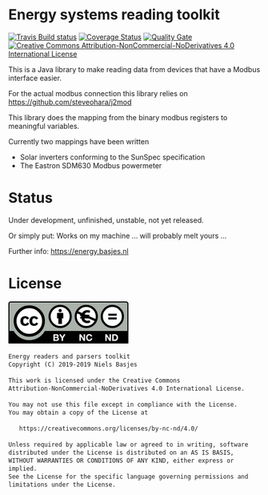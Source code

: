 Energy systems reading toolkit
=======================
[![Travis Build status](https://api.travis-ci.org/nielsbasjes/energy.png?branch=master)](https://travis-ci.org/nielsbasjes/energy)
[![Coverage Status](https://coveralls.io/repos/github/nielsbasjes/energy/badge.svg?branch=master)](https://coveralls.io/github/nielsbasjes/energy?branch=master)
[![Quality Gate](https://sonarcloud.io/api/project_badges/measure?project=nielsbasjes_energy&metric=alert_status)](https://sonarcloud.io/dashboard?id=nielsbasjes_energy)
[![Creative Commons Attribution-NonCommercial-NoDerivatives 4.0 International License](https://img.shields.io/badge/license-CC--BY--NC--ND-yellow)](https://creativecommons.org/licenses/by-nc-nd/4.0/)

This is a Java library to make reading data from devices that have a Modbus interface easier.

For the actual modbus connection this library relies on https://github.com/steveohara/j2mod

This library does the mapping from the binary modbus registers to meaningful variables.

Currently two mappings have been written

- Solar inverters conforming to the SunSpec specification 
- The Eastron SDM630 Modbus powermeter

Status
====
Under development, unfinished, unstable, not yet released.

Or simply put: Works on my machine ... will probably melt yours ...

Further info:  https://energy.basjes.nl

License
=======

![Creative Commons Attribution-NonCommercial-NoDerivatives 4.0 International License](docs/by-nc-nd.eu.svg)

    Energy readers and parsers toolkit
    Copyright (C) 2019-2019 Niels Basjes

    This work is licensed under the Creative Commons 
    Attribution-NonCommercial-NoDerivatives 4.0 International License. 

    You may not use this file except in compliance with the License.
    You may obtain a copy of the License at

       https://creativecommons.org/licenses/by-nc-nd/4.0/

    Unless required by applicable law or agreed to in writing, software
    distributed under the License is distributed on an AS IS BASIS,
    WITHOUT WARRANTIES OR CONDITIONS OF ANY KIND, either express or implied.
    See the License for the specific language governing permissions and
    limitations under the License.

